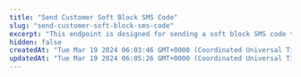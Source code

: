 ```yaml
---
title: "Send Customer Soft Block SMS Code"
slug: "send-customer-soft-block-sms-code"
excerpt: "This endpoint is designed for sending a soft block SMS code to a customer associated with a specific card."
hidden: false
createdAt: "Tue Mar 19 2024 06:03:46 GMT+0000 (Coordinated Universal Time)"
updatedAt: "Tue Mar 19 2024 06:05:26 GMT+0000 (Coordinated Universal Time)"
---
```

